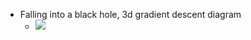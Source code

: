 - Falling into a black hole, 3d gradient descent diagram
	- ![](assets/storages/logseq-plugin-gpt3-openai/dalle-1680110998354.png)